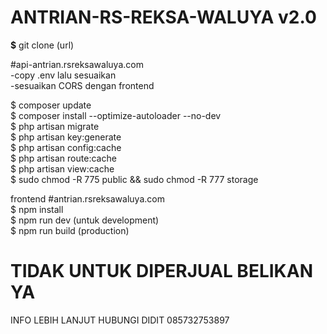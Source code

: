 # ANTRIAN-RS-REKSA-WALUYA v2.0 </br>
 <strong>$</strong> git clone (url) </br>

 #api-antrian.rsreksawaluya.com </br>
 -copy .env lalu sesuaikan </br>
 -sesuaikan CORS dengan frontend </br>
 
$ composer update </br>
$ composer install --optimize-autoloader --no-dev </br>
$ php artisan migrate </br>
$ php artisan key:generate </br>
$ php artisan config:cache </br>
$ php artisan route:cache </br>
$ php artisan view:cache </br>
$ sudo chmod -R 775 public && sudo chmod -R 777 storage </br>

frontend
#antrian.rsreksawaluya.com </br>
$ npm install </br>
$ npm run dev (untuk development) </br>
$ npm run build (production) </br>

<h1>TIDAK UNTUK DIPERJUAL BELIKAN YA</h1>
<p>INFO LEBIH LANJUT HUBUNGI DIDIT 085732753897 </p>
